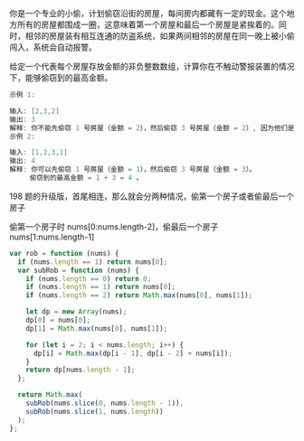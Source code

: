 你是一个专业的小偷，计划偷窃沿街的房屋，每间房内都藏有一定的现金。这个地方所有的房屋都围成一圈，这意味着第一个房屋和最后一个房屋是紧挨着的。同时，相邻的房屋装有相互连通的防盗系统，如果两间相邻的房屋在同一晚上被小偷闯入，系统会自动报警。

给定一个代表每个房屋存放金额的非负整数数组，计算你在不触动警报装置的情况下，能够偷窃到的最高金额。

```cpp
示例 1:

输入: [2,3,2]
输出: 3
解释: 你不能先偷窃 1 号房屋（金额 = 2），然后偷窃 3 号房屋（金额 = 2）, 因为他们是相邻的。
示例 2:

输入: [1,2,3,1]
输出: 4
解释: 你可以先偷窃 1 号房屋（金额 = 1），然后偷窃 3 号房屋（金额 = 3）。
     偷窃到的最高金额 = 1 + 3 = 4 。
```

198 题的升级版，首尾相连，那么就会分两种情况，偷第一个房子或者偷最后一个房子

偷第一个房子时 nums[0:nums.length-2]，偷最后一个房子 nums[1:nums.length-1]

```javascript
var rob = function (nums) {
  if (nums.length == 1) return nums[0];
  var subRob = function (nums) {
    if (nums.length == 0) return 0;
    if (nums.length == 1) return nums[0];
    if (nums.length == 2) return Math.max(nums[0], nums[1]);

    let dp = new Array(nums);
    dp[0] = nums[0];
    dp[1] = Math.max(nums[0], nums[1]);

    for (let i = 2; i < nums.length; i++) {
      dp[i] = Math.max(dp[i - 1], dp[i - 2] + nums[i]);
    }
    return dp[nums.length - 1];
  };

  return Math.max(
    subRob(nums.slice(0, nums.length - 1)),
    subRob(nums.slice(1, nums.length))
  );
};
```
